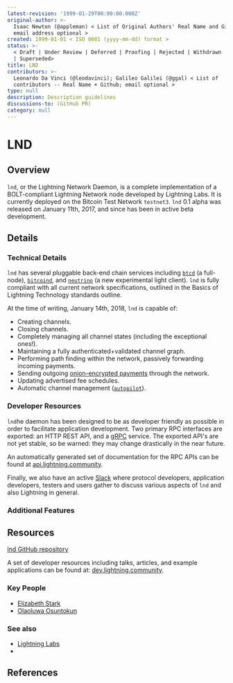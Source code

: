 ```yaml
---
latest-revision: '1999-01-29T00:00:00.000Z'
original-author: >-
  Isaac Newton (@appleman) < List of Original Authors' Real Name and Github;
  email address optional >
created: 1999-01-01 < ISO 8601 (yyyy-mm-dd) format >
status: >-
  < Draft | Under Review | Deferred | Proofing | Rejected | Withdrawn | Accepted
  | Superseded>
title: LND
contributors: >-
  Leonardo Da Vinci (@leodavinci); Galileo Galilei (@ggal) < List of
  contributors -- Real Name + Github; email optional >
type: null
description: Description guidelines
discussions-to: (GitHub PR)
category: null
---
```


# LND

## Overview

`lnd`, or the Lightning Network Daemon, is a complete implementation of a BOLT-compliant Lightning Network node developed by Lightning Labs. It is currently deployed on the Bitcoin Test Network `testnet3`. `lnd` 0.1 alpha was released on January 11th, 2017, and since has been in active beta development. 

## Details

### Technical Details

`lnd` has several pluggable back-end chain services including [`btcd`](https://github.com/btcsuite/btcd) \(a full-node\), [`bitcoind`](https://github.com/bitcoin/bitcoin), and [`neutrino`](https://github.com/lightninglabs/neutrino) \(a new experimental light client\). `lnd` is fully compliant with all current network specifications, outlined in the Basics of Lightning Technology standards outline.

At the time of writing, January 14th, 2018, `lnd` is capable of:



* Creating channels.
* Closing channels.
* Completely managing all channel states \(including the exceptional ones!\).
* Maintaining a fully authenticated+validated channel graph.
* Performing path finding within the network, passively forwarding incoming payments.
* Sending outgoing [onion-encrypted payments](https://github.com/lightningnetwork/lightning-onion) through the network.
* Updating advertised fee schedules.
* Automatic channel management \([`autopilot`](https://github.com/lightningnetwork/lnd/tree/master/autopilot)\).

### Developer Resources

`lnd`he daemon has been designed to be as developer friendly as possible in order to facilitate application development. Two primary RPC interfaces are exported: an HTTP REST API, and a [gRPC](https://grpc.io/) service. The exported API's are not yet stable, so be warned: they may change drastically in the near future.

An automatically generated set of documentation for the RPC APIs can be found at [api.lightning.community](https://api.lightning.community/). 

Finally, we also have an active [Slack](https://join.slack.com/t/lightningcommunity/shared_invite/enQtMzQ0OTQyNjE5NjU1LWRiMGNmOTZiNzU0MTVmYzc1ZGFkZTUyNzUwOGJjMjYwNWRkNWQzZWE3MTkwZjdjZGE5ZGNiNGVkMzI2MDU4ZTE) where protocol developers, application developers, testers and users gather to discuss various aspects of `lnd` and also Lightning in general.

### Additional Features

## Resources

[lnd GitHub repository](https://github.com/lightningnetwork/lnd)

A set of developer resources including talks, articles, and example applications can be found at: [dev.lightning.community](https://dev.lightning.community/).

### Key People

* [Elizabeth Stark](https://twitter.com/starkness)
* [Olaoluwa Osuntokun](https://twitter.com/roasbeef)

### See also

* [Lightning Labs](https://lightning.engineering/)
* 


## References



